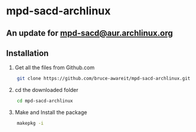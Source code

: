 # mpd-sacd-archlinux
An update for mpd-sacd@aur.archlinux.org
---
## Installation
1. Get all the files from Github.com
```bash
    git clone https://github.com/bruce-awareit/mpd-sacd-archlinux.git
```
2. cd the downloaded folder
```bash
    cd mpd-sacd-archlinux
```
3. Make and Install the package
```bash
    makepkg -i  
```
